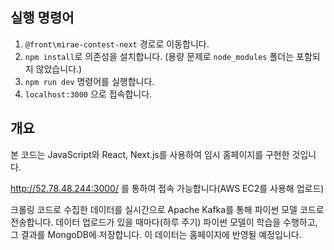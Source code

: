 ## 실행 명령어

1. `@front\mirae-contest-next` 경로로 이동합니다.
2. `npm install`로 의존성을 설치합니다. (용량 문제로 `node_modules` 폴더는 포함되지 않았습니다.)
3. `npm run dev` 명령어를 실행합니다.
4. `localhost:3000` 으로 접속합니다.

## 개요

본 코드는 JavaScript와 React, Next.js를 사용하여 임시 홈페이지를 구현한 것입니다.

http://52.78.48.244:3000/ 를 통하여 접속 가능합니다(AWS EC2를 사용해 업로드)

크롤링 코드로 수집한 데이터를 실시간으로 Apache Kafka를 통해 파이썬 모델 코드로 전송합니다. 데이터 업로드가 있을 때마다(하루 주기) 파이썬 모델이 학습을 수행하고, 그 결과를 MongoDB에 저장합니다. 이 데이터는 홈페이지에 반영될 예정입니다.
